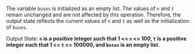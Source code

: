 The variable `buses` is initialized as an empty list. The values of `n` and `t` remain unchanged and are not affected by this operation. Therefore, the output state reflects the current values of `n` and `t` as well as the initialization of `buses`.

Output State: **`n` is a positive integer such that 1 <= `n` <= 100, `t` is a positive integer such that 1 <= `t` <= 100000, and `buses` is an empty list.**